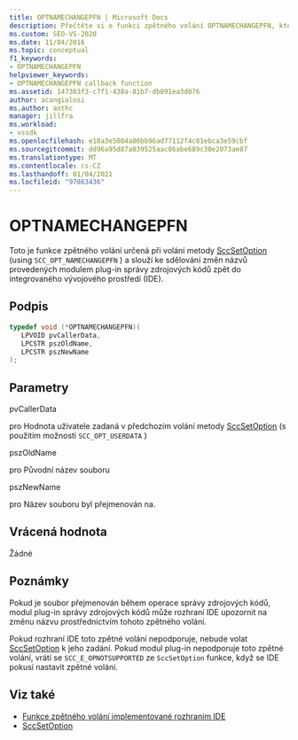 ```yaml
---
title: OPTNAMECHANGEPFN | Microsoft Docs
description: Přečtěte si o funkci zpětného volání OPTNAMECHANGEPFN, která komunikuje změny názvů z modulu plug-in správy zdrojových kódů v integrovaném vývojovém prostředí sady Visual Studio.
ms.custom: SEO-VS-2020
ms.date: 11/04/2016
ms.topic: conceptual
f1_keywords:
- OPTNAMECHANGEPFN
helpviewer_keywords:
- OPTNAMECHANGEPFN callback function
ms.assetid: 147303f3-c7f1-438a-81b7-db891ea3d076
author: acangialosi
ms.author: anthc
manager: jillfra
ms.workload:
- vssdk
ms.openlocfilehash: e18a3e5004a86bb96ad77112f4c81ebca3e59cbf
ms.sourcegitcommit: dd96a95d87a039525aac86abe689c30e2073ae87
ms.translationtype: MT
ms.contentlocale: cs-CZ
ms.lasthandoff: 01/04/2021
ms.locfileid: "97863436"
---
```

# <a name="optnamechangepfn"></a>OPTNAMECHANGEPFN
Toto je funkce zpětného volání určená při volání metody [SccSetOption](../extensibility/sccsetoption-function.md) (using `SCC_OPT_NAMECHANGEPFN` ) a slouží ke sdělování změn názvů provedených modulem plug-in správy zdrojových kódů zpět do integrovaného vývojového prostředí (IDE).

## <a name="signature"></a>Podpis

```cpp
typedef void (*OPTNAMECHANGEPFN)(
   LPVOID pvCallerData,
   LPCSTR pszOldName,
   LPCSTR pszNewName
);
```

## <a name="parameters"></a>Parametry
 pvCallerData

pro Hodnota uživatele zadaná v předchozím volání metody [SccSetOption](../extensibility/sccsetoption-function.md) (s použitím možnosti `SCC_OPT_USERDATA` )

 pszOldName

pro Původní název souboru

 pszNewName

pro Název souboru byl přejmenován na.

## <a name="return-value"></a>Vrácená hodnota
 Žádné

## <a name="remarks"></a>Poznámky
 Pokud je soubor přejmenován během operace správy zdrojových kódů, modul plug-in správy zdrojových kódů může rozhraní IDE upozornit na změnu názvu prostřednictvím tohoto zpětného volání.

 Pokud rozhraní IDE toto zpětné volání nepodporuje, nebude volat [SccSetOption](../extensibility/sccsetoption-function.md) k jeho zadání. Pokud modul plug-in nepodporuje toto zpětné volání, vrátí se `SCC_E_OPNOTSUPPORTED` ze `SccSetOption` funkce, když se IDE pokusí nastavit zpětné volání.

## <a name="see-also"></a>Viz také
- [Funkce zpětného volání implementované rozhraním IDE](../extensibility/callback-functions-implemented-by-the-ide.md)
- [SccSetOption](../extensibility/sccsetoption-function.md)
